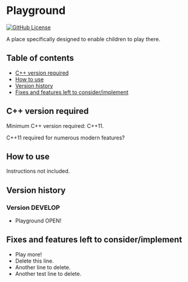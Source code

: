 # Playground

[![GitHub License](https://img.shields.io/github/license/TimiMakkonen/playground)](/LICENSE)

A place specifically designed to enable children to play there.

## Table of contents

* [C++ version required](#c-version-required)
* [How to use](#how-to-use)
* [Version history](#version-history)
* [Fixes and features left to consider/implement](#fixes-and-features-left-to-considerimplement)

## C++ version required

Minimum C++ version required: C++11.

C++11 required for numerous modern features?

## How to use

Instructions not included.

## Version history

### Version DEVELOP

* Playground OPEN!

## Fixes and features left to consider/implement

* Play more!
* Delete this line.
* Another line to delete.
* Another test line to delete.
